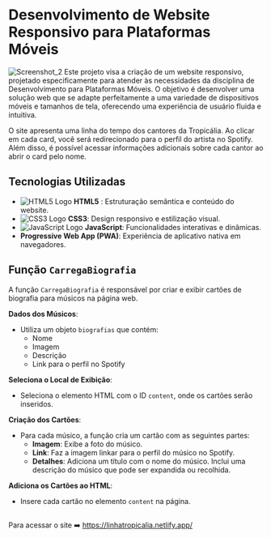 # Desenvolvimento de Website Responsivo para Plataformas Móveis

![Screenshot_2](https://github.com/user-attachments/assets/e7f35ac1-91d3-4bf5-9061-a5fb8fc78163)
Este projeto visa a criação de um website responsivo, projetado especificamente para atender às necessidades da disciplina de Desenvolvimento para Plataformas Móveis. O objetivo é desenvolver uma solução web que se adapte perfeitamente a uma variedade de dispositivos móveis e tamanhos de tela, oferecendo uma experiência de usuário fluida e intuitiva.

O site apresenta uma linha do tempo dos cantores da Tropicália. Ao clicar em cada card, você será redirecionado para o perfil do artista no Spotify. Além disso, é possível acessar informações adicionais sobre cada cantor ao abrir o card pelo nome.

## Tecnologias Utilizadas

- ![HTML5 Logo](https://img.icons8.com/color/22/000000/html-5.png)  **HTML5** : Estruturação semântica e conteúdo do website.
-  ![CSS3 Logo](https://img.icons8.com/color/22/000000/css3.png)  **CSS3**: Design responsivo e estilização visual.
- ![JavaScript Logo](https://img.icons8.com/color/22/000000/javascript.png)  **JavaScript**: Funcionalidades interativas e dinâmicas.
- **Progressive Web App (PWA)**: Experiência de aplicativo nativa em navegadores.



## Função `CarregaBiografia`

A função `CarregaBiografia` é responsável por criar e exibir cartões de biografia para músicos na página web.

**Dados dos Músicos**:
   - Utiliza um objeto `biografias` que contém:
     - Nome
     - Imagem
     - Descrição
     - Link para o perfil no Spotify

**Seleciona o Local de Exibição**:
   - Seleciona o elemento HTML com o ID `content`, onde os cartões serão inseridos.

**Criação dos Cartões**:
   - Para cada músico, a função cria um cartão com as seguintes partes:
     - **Imagem**: Exibe a foto do músico.
     - **Link**: Faz a imagem linkar para o perfil do músico no Spotify.
     - **Detalhes**: Adiciona um título com o nome do músico. Inclui uma descrição do músico que pode ser expandida ou recolhida.

**Adiciona os Cartões ao HTML**:
   - Insere cada cartão no elemento `content` na página.

##

Para acessar o site ➡️ https://linhatropicalia.netlify.app/
